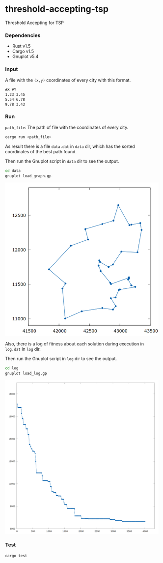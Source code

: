 # threshold-accepting-tsp
Threshold Accepting for TSP

### Dependencies
* Rust v1.5
* Cargo v1.5
* Gnuplot v5.4

### Input

A file with the `(x,y)` coordinates of every city with this format.

```
#X #Y
1.23 3.45
5.54 6.78
9.78 3.43
```

### Run

`path_file`: The path of file with the coordinates of every city.

```bash
cargo run <path_file>
```

As result there is a file `data.dat` in `data` dir, which has the sorted coordinates of the best path found.

Then run the Gnuplot script in `data` dir to see the output.

```bash
cd data
gnuplot load_graph.gp
```

<div class="col-md-offset">
  <img src="data/data.png" width="500" height="500">
</div>

Also, there is a log of fitness about each solution during execution in `log.dat` in `log` dir.

Then run the Gnuplot script in `log` dir to see the output.

```bash
cd log
gnuplot load_log.gp
```

<div class="col-md-offset">
  <img src="log/log.png" width="500" height="500">
</div>

### Test

```bash
cargo test
```
